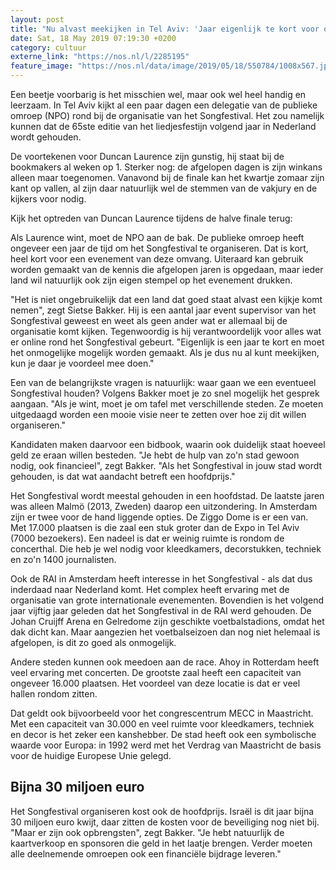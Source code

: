 ```yaml
---
layout: post
title: "Nu alvast meekijken in Tel Aviv: 'Jaar eigenlijk te kort voor organisatie Songfestival'"
date: Sat, 18 May 2019 07:19:30 +0200
category: cultuur
externe_link: "https://nos.nl/l/2285195"
feature_image: "https://nos.nl/data/image/2019/05/18/550784/1008x567.jpg"
---
```


<p>Een beetje voorbarig is het misschien wel, maar ook wel heel handig en leerzaam. In Tel Aviv kijkt al een paar dagen een delegatie van de publieke omroep (NPO) rond bij de organisatie van het Songfestival. Het zou namelijk kunnen dat de 65ste editie van het liedjesfestijn volgend jaar in Nederland wordt gehouden.</p>
<p>De voortekenen voor Duncan Laurence zijn gunstig, hij staat bij de bookmakers al weken op 1. Sterker nog: de afgelopen dagen is zijn winkans alleen maar toegenomen. Vanavond bij de finale kan het kwartje zomaar zijn kant op vallen, al zijn daar natuurlijk wel de stemmen van de vakjury en de kijkers voor nodig.</p>
<p>Kijk het optreden van Duncan Laurence tijdens de halve finale terug:</p>
<p>Als Laurence wint, moet de NPO aan de bak. De publieke omroep heeft ongeveer een jaar de tijd om het Songfestival te organiseren. Dat is kort, heel kort voor een evenement van deze omvang. Uiteraard kan gebruik worden gemaakt van de kennis die afgelopen jaren is opgedaan, maar ieder land wil natuurlijk ook zijn eigen stempel op het evenement drukken.</p>
<p>"Het is niet ongebruikelijk dat een land dat goed staat alvast een kijkje komt nemen", zegt Sietse Bakker. Hij is een aantal jaar event supervisor van het Songfestival geweest en weet als geen ander wat er allemaal bij de organisatie komt kijken. Tegenwoordig is hij verantwoordelijk voor alles wat er online rond het Songfestival gebeurt. "Eigenlijk is een jaar te kort en moet het onmogelijke mogelijk worden gemaakt. Als je dus nu al kunt meekijken, kun je daar je voordeel mee doen."</p>
<p>Een van de belangrijkste vragen is natuurlijk: waar gaan we een eventueel Songfestival houden? Volgens Bakker moet je zo snel mogelijk het gesprek aangaan. "Als je wint, moet je om tafel met verschillende steden. Ze moeten uitgedaagd worden een mooie visie neer te zetten over hoe zij dit willen organiseren."</p>
<p>Kandidaten maken daarvoor een bidbook, waarin ook duidelijk staat hoeveel geld ze eraan willen besteden. "Je hebt de hulp van zo'n stad gewoon nodig, ook financieel", zegt Bakker. "Als het Songfestival in jouw stad wordt gehouden, is dat wat aandacht betreft een hoofdprijs."</p>
<p>Het Songfestival wordt meestal gehouden in een hoofdstad. De laatste jaren was alleen Malmö (2013, Zweden) daarop een uitzondering. In Amsterdam zijn er twee voor de hand liggende opties. De Ziggo Dome is er een van. Met 17.000 plaatsen is die zaal een stuk groter dan de Expo in Tel Aviv (7000 bezoekers). Een nadeel is dat er weinig ruimte is rondom de concerthal. Die heb je wel nodig voor kleedkamers, decorstukken, techniek en zo'n 1400 journalisten.</p>
<p>Ook de RAI in Amsterdam heeft interesse in het Songfestival - als dat dus inderdaad naar Nederland komt. Het complex heeft ervaring met de organisatie van grote internationale evenementen. Bovendien is het volgend jaar vijftig jaar geleden dat het Songfestival in de RAI werd gehouden. De Johan Cruijff Arena en Gelredome zijn geschikte voetbalstadions, omdat het dak dicht kan. Maar aangezien het voetbalseizoen dan nog niet helemaal is afgelopen, is dit zo goed als onmogelijk.</p>
<p>Andere steden kunnen ook meedoen aan de race. Ahoy in Rotterdam heeft veel ervaring met concerten. De grootste zaal heeft een capaciteit van ongeveer 16.000 plaatsen. Het voordeel van deze locatie is dat er veel hallen rondom zitten.</p>
<p>Dat geldt ook bijvoorbeeld voor het congrescentrum MECC in Maastricht. Met een capaciteit van 30.000 en veel ruimte voor kleedkamers, techniek en decor is het zeker een kanshebber. De stad heeft ook een symbolische waarde voor Europa: in 1992 werd met het Verdrag van Maastricht de basis voor de huidige Europese Unie gelegd.</p>
<h2>Bijna 30 miljoen euro</h2>
<p>Het Songfestival organiseren kost ook de hoofdprijs. Israël is dit jaar bijna 30 miljoen euro kwijt, daar zitten de kosten voor de beveiliging nog niet bij. "Maar er zijn ook opbrengsten", zegt Bakker. "Je hebt natuurlijk de kaartverkoop en sponsoren die geld in het laatje brengen. Verder moeten alle deelnemende omroepen ook een financiële bijdrage leveren."</p>
